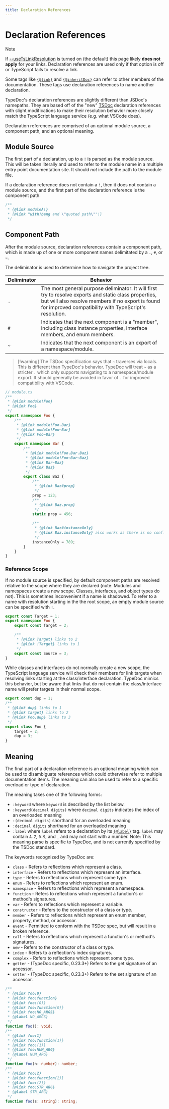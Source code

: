 ```yaml
---
title: Declaration References
---
```


# Declaration References

> [!note]
> If [--useTsLinkResolution](options/comments.md#usetslinkresolution) is turned on (the default) this page likely
> **does not apply** for your links. Declaration references are used only if that option is off or TypeScript
> fails to resolve a link.

Some tags like [`{@link}`](tags/link.md) and [`{@inheritDoc}`](tags/inheritDoc.md) can refer to other
members of the documentation. These tags use declaration references to name another declaration.

TypeDoc's declaration references are slightly different than JSDoc's namepaths. They are based off of
the "new" [TSDoc](https://tsdoc.org/pages/spec/overview/) declaration references with slight modifications
to make their resolution behavior more closely match the TypeScript language service (e.g. what VSCode does).

Declaration references are comprised of an optional module source, a component path, and an optional meaning.

## Module Source

The first part of a declaration, up to a `!` is parsed as the module source. This will be taken
literally and used to refer to the module name in a multiple entry point documentation site.
It should _not_ include the path to the module file.

If a declaration reference does not contain a `!`, then it does not contain a module source, and the
first part of the declaration reference is the component path.

```ts
/**
 * {@link moduleA!}
 * {@link "with!bang and \"quoted path\""!}
 */
```

## Component Path

After the module source, declaration references contain a component path, which is made up of one
or more component names delimitated by a `.`, `#`, or `~`.

The deliminator is used to determine how to navigate the project tree.

<!-- dprint-ignore -->
| Deliminator | Behavior |
| --- | --- |
| `.` | The most general purpose deliminator. It will first try to resolve exports and static class properties, but will also resolve members if no export is found for improved compatibility with TypeScript's resolution. |
| `#` | Indicates that the next component is a "member", including class instance properties, interface members, and enum members. |
| `~` | Indicates that the next component is an export of a namespace/module. |

> [!warning] The TSDoc specification says that `~` traverses via locals. This is
> different than TypeDoc's behavior. TypeDoc will treat `~` as a stricter `.`
> which only supports navigating to a namespace/module export. It should
> generally be avoided in favor of `.` for improved compatibility with VSCode.

```ts
// module.ts
/**
 * {@link module!Foo}
 * {@link Foo}
 */
export namespace Foo {
    /**
     * {@link module!Foo.Bar}
     * {@link module!Foo~Bar}
     * {@link Foo~Bar}
     */
    export namespace Bar {
        /**
         * {@link module!Foo.Bar.Baz}
         * {@link module!Foo~Bar~Baz}
         * {@link Bar~Baz}
         * {@link Baz}
         */
        export class Baz {
            /**
             * {@link Baz#prop}
             */
            prop = 123;
            /**
             * {@link Baz.prop}
             */
            static prop = 456;

            /**
             * {@link Baz#instanceOnly}
             * {@link Baz.instanceOnly} also works as there is no conflicting static
             */
            instanceOnly = 789;
        }
    }
}
```

### Reference Scope

If no module source is specified, by default component paths are resolved relative to the scope where
they are declared (note: Modules and namespaces create a new scope. Classes, interfaces, and object types
do not). This is sometimes inconvenient if a name is shadowed. To refer to a name with resolution starting
in the the root scope, an empty module source can be specified with `!`.

```ts
export const Target = 1;
export namespace Foo {
    export const Target = 2;

    /**
     * {@link Target} links to 2
     * {@link !Target} links to 1
     */
    export const Source = 3;
}
```

While classes and interfaces do not normally create a new scope, the TypeScript language service will
check their members for link targets when resolving links starting at the class/interface declaration.
TypeDoc mimics this behavior, but be aware that links that do not contain the class/interface name
will prefer targets in their normal scope.

```ts
export const dup = 1;
/**
 * {@link dup} links to 1
 * {@link target} links to 2
 * {@link Foo.dup} links to 3
 */
export class Foo {
    target = 2;
    dup = 3;
}
```

## Meaning

The final part of a declaration reference is an optional meaning which can be used to disambiguate
references which could otherwise refer to multiple documentation items. The meaning can also be used
to refer to a specific overload or type of declaration.

The meaning takes one of the following forms:

- `:keyword` where `keyword` is described by the list below.
- `:keyword(decimal digits)` where `decimal digits` indicates the index of an overloaded meaning
- `:(decimal digits)` shorthand for an overloaded meaning
- `:decimal digits` shorthand for an overloaded meaning
- `:label` where `label` refers to a declaration by its
  [`{@label}`](./tags/label.md) tag. `label` may contain `A-Z`, `0-9`, and `_`
  and may not start with a number. Note: This meaning parse is specific to
  TypeDoc, and is not currently specified by the TSDoc standard.

The keywords recognized by TypeDoc are:

- `class` - Refers to reflections which represent a class.
- `interface` - Refers to reflections which represent an interface.
- `type` - Refers to reflections which represent some type.
- `enum` - Refers to reflections which represent an enum.
- `namespace` - Refers to reflections which represent a namespace.
- `function` - Refers to reflections which represent a function's or method's signatures.
- `var` - Refers to reflections which represent a variable.
- `constructor` - Refers to the constructor of a class or type.
- `member` - Refers to reflections which represent an enum member, property, method, or accessor.
- `event` - Permitted to conform with the TSDoc spec, but will result in a broken reference.
- `call` - Refers to reflections which represent a function's or method's signatures.
- `new` - Refers to the constructor of a class or type.
- `index` - Refers to a reflection's index signatures.
- `complex` - Refers to reflections which represent some type.
- `getter` - (TypeDoc specific, 0.23.3+) Refers to the get signature of an accessor.
- `setter` - (TypeDoc specific, 0.23.3+) Refers to the set signature of an accessor.

```ts
/**
 * {@link foo:0}
 * {@link foo:function}
 * {@link foo:(0)}
 * {@link foo:function(0)}
 * {@link foo:NO_ARGS}
 * {@label NO_ARGS}
 */
function foo(): void;
/**
 * {@link foo:1}
 * {@link foo:function(1)}
 * {@link foo:(1)}
 * {@link foo:NUM_ARG}
 * {@label NUM_ARG}
 */
function foo(n: number): number;
/**
 * {@link foo:2}
 * {@link foo:function(2)}
 * {@link foo:(2)}
 * {@link foo:STR_ARG}
 * {@label STR_ARG}
 */
function foo(s: string): string;
```
